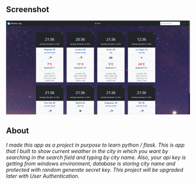 ## Screenshot
![Image of WeatherApp](https://raw.githubusercontent.com/vukilis/WeatherApp/main/application/static/images/APP.png)


## About

_I made this app as a project in purpose to learn python / flask. This is app that I built to show current weather in the city in which you want by searching in the search field and typing by city name.
Also, your api key is getting from windows environment, database is storing city name and protected with random generate secret key.
This project will be upgraded later with User Authentication._